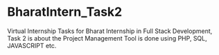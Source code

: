 # BharatIntern_Task2
<!-- This is a work by SaiRekha Kollapudi -->
<!-- Frontend dev turns backend dev -->
Virtual Internship Tasks for Bharat Internship in Full Stack Development, Task 2 is about the Project Management Tool is done using PHP, SQL, JAVASCRIPT etc.